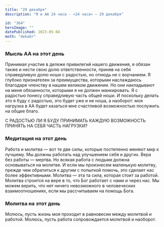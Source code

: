 ```yaml
---
title: "29 декабря"
description: "Я и АА 24 часа - «24 часа» — 29 декабря"

id: "364"
heroImage: ""
datePublished: 2023-05-04
moth: "dekabr"
---
```


### Мысль АА на этот день

Принимая участие в дележе привилегий нашего движения, я обязан также и нести
свою долю ответственности, приняв на себя справедливую долю ноши с радостью,
но отнюдь не с ворчанием. Я глубоко признателен за преимущества, которыми
наслаждаюсь благодаря членству в нашем великом движении. Но они накладывают на
меня обязанности, которыми я не должен манкировать. Я с радостью понесу
справедливую часть общей ноши. И поскольку делать это я буду с радостью, это
будет уже и не ноша, а наоборот: моя нагрузка в АА будет казаться мне
счастливой возможностью послужить на общее благо.

С РАДОСТЬЮ ЛИ Я БУДУ ПРИНИМАТЬ КАЖДУЮ ВОЗМОЖНОСТЬ ПРИНЯТЬ НА СЕБЯ ЧАСТЬ
НАГРУЗКИ?

### Медитация на этот день

Работа и молитва — вот те две силы, которые постепенно меняют мир к лучшему.
Мы должны работать над улучшением себя и других. Вера без работы — мертва. Но
всякая работа с людьми должна основываться на молитве. И если мы произнесем
маленькую молитву, прежде чем обратиться к другим с попыткой помочь, это
сделает нас более эффективными. Молитва — эта та сила, которая стоит за
работой. Молитва строится на вере в то, что Бог работает с нами и через нас.
Мы можем верить, что нет ничего невозможного в человеческих взаимоотношениях,
если мы рассчитываем на помощь Бога.

### Молитва на этот день

Молюсь, пусть жизнь моя проходит в равновесии между молитвой и работой.
Молюсь, пусть работа сопровождается молитвой и наоборот.
